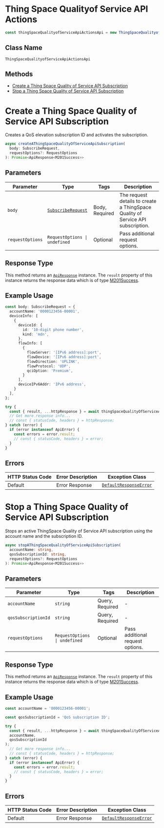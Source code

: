# Thing Space Qualityof Service API Actions

```ts
const thingSpaceQualityofServiceApiActionsApi = new ThingSpaceQualityofServiceApiActionsApi(client);
```

## Class Name

`ThingSpaceQualityofServiceApiActionsApi`

## Methods

* [Create a Thing Space Quality of Service API Subscription](../../doc/controllers/thing-space-qualityof-service-api-actions.md#create-a-thing-space-quality-of-service-api-subscription)
* [Stop a Thing Space Quality of Service API Subscription](../../doc/controllers/thing-space-qualityof-service-api-actions.md#stop-a-thing-space-quality-of-service-api-subscription)


# Create a Thing Space Quality of Service API Subscription

Creates a QoS elevation subscription ID and activates the subscription.

```ts
async createAThingSpaceQualityOfServiceApiSubscription(
  body: SubscribeRequest,
  requestOptions?: RequestOptions
): Promise<ApiResponse<M201Success>>
```

## Parameters

| Parameter | Type | Tags | Description |
|  --- | --- | --- | --- |
| `body` | [`SubscribeRequest`](../../doc/models/subscribe-request.md) | Body, Required | The request details to create a ThingSpace Quality of Service API subscription. |
| `requestOptions` | `RequestOptions \| undefined` | Optional | Pass additional request options. |

## Response Type

This method returns an [`ApiResponse`](../../doc/api-response.md) instance. The `result` property of this instance returns the response data which is of type [M201Success](../../doc/models/m201-success.md).

## Example Usage

```ts
const body: SubscribeRequest = {
  accountName: '0000123456-00001',
  deviceInfo: [
    {
      deviceId: {
        id: '10-digit phone number',
        kind: 'mdn',
      },
      flowInfo: [
        {
          flowServer: '[IPv6 address]:port',
          flowDevice: '[IPv6 address]:port',
          flowDirection: 'UPLINK',
          flowProtocol: 'UDP',
          qciOption: 'Premium',
        }
      ],
      deviceIPv6Addr: 'IPv6 address',
    }
  ],
};

try {
  const { result, ...httpResponse } = await thingSpaceQualityOfServiceApiActionsApi.createAThingSpaceQualityOfServiceApiSubscription(body);
  // Get more response info...
  // const { statusCode, headers } = httpResponse;
} catch (error) {
  if (error instanceof ApiError) {
    const errors = error.result;
    // const { statusCode, headers } = error;
  }
}
```

## Errors

| HTTP Status Code | Error Description | Exception Class |
|  --- | --- | --- |
| Default | Error Response | [`DefaultResponseError`](../../doc/models/default-response-error.md) |


# Stop a Thing Space Quality of Service API Subscription

Stops an active ThingSpace Quality of Service API subscription using the account name and the subscription ID.

```ts
async stopAThingSpaceQualityOfServiceApiSubscription(
  accountName: string,
  qosSubscriptionId: string,
  requestOptions?: RequestOptions
): Promise<ApiResponse<M201Success>>
```

## Parameters

| Parameter | Type | Tags | Description |
|  --- | --- | --- | --- |
| `accountName` | `string` | Query, Required | - |
| `qosSubscriptionId` | `string` | Query, Required | - |
| `requestOptions` | `RequestOptions \| undefined` | Optional | Pass additional request options. |

## Response Type

This method returns an [`ApiResponse`](../../doc/api-response.md) instance. The `result` property of this instance returns the response data which is of type [M201Success](../../doc/models/m201-success.md).

## Example Usage

```ts
const accountName = '0000123456-00001';

const qosSubscriptionId = 'QoS subscription ID';

try {
  const { result, ...httpResponse } = await thingSpaceQualityOfServiceApiActionsApi.stopAThingSpaceQualityOfServiceApiSubscription(
  accountName,
  qosSubscriptionId
);
  // Get more response info...
  // const { statusCode, headers } = httpResponse;
} catch (error) {
  if (error instanceof ApiError) {
    const errors = error.result;
    // const { statusCode, headers } = error;
  }
}
```

## Errors

| HTTP Status Code | Error Description | Exception Class |
|  --- | --- | --- |
| Default | Error Response | [`DefaultResponseError`](../../doc/models/default-response-error.md) |

